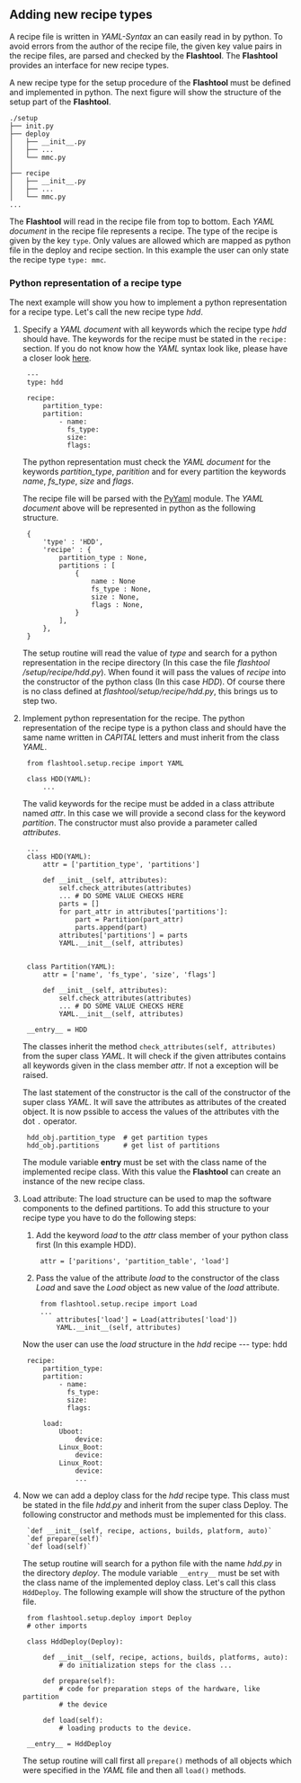 ## Adding new recipe types

A recipe file is written in *YAML-Syntax* an can easily read in by python. To
avoid errors from the author of the recipe file, the given key value pairs in
the recipe files, are parsed and checked by the **Flashtool**. The **Flashtool**
provides an interface for new recipe types.

A new recipe type for the setup procedure of the **Flashtool** must be defined
and implemented in python. The next figure will show the structure of the 
setup part of the **Flashtool**.

```
./setup
├── init.py 
├── deploy
│   ├── __init__.py
│   ├── ...
│   └── mmc.py
│ 
├── recipe
│   ├── __init__.py
│   ├── ...
│   └── mmc.py
...
```

The **Flashtool** will read in the recipe file from top to bottom. Each *YAML 
document* in the recipe file represents a recipe. The type of the recipe 
is given by the key `type`. Only values are allowed which are mapped as python 
file in the deploy and recipe section. In this example the user can only state 
the recipe type `type: mmc`.


### Python representation of a recipe type

The next example will show you how to implement a python representation for a 
recipe type. Let's call the new recipe type *hdd*. 

1. Specify a *YAML document* with all keywords which the recipe type *hdd* should
    have. The keywords for the recipe must be stated in the `recipe:` section. 
    If you do not know how the *YAML* syntax look like, please have a closer look 
    [here](http://www.yaml.org/spec/1.2/spec.html#id2759963).


        ---
        type: hdd
        
        recipe:
            partition_type:
            partition:
                - name: 
                  fs_type:
                  size:
                  flags:

    The python representation must check the *YAML document* for the keywords 
    *partition_type*, *paritition* and for every partition the keywords 
    *name*, *fs_type*, *size* and *flags*.
    
    The recipe file will be parsed with the [PyYaml](http://pyyaml.org/) module.
    The *YAML document* above will be represented in python as the following
    structure.

        {
            'type' : 'HDD',
            'recipe' : {
                partition_type : None,
                partitions : [
                    {
                        name : None
                        fs_type : None,
                        size : None,
                        flags : None,
                    }
                ],
            },
        }

    The setup routine will read the value of *type* and search for a python
    representation in the recipe directory (In this case the file *flashtool
    /setup/recipe/hdd.py*). When found it will pass the values of *recipe* into
    the constructor of the python class (In this case *HDD*). Of course there is
    no class defined at *flashtool/setup/recipe/hdd.py*, this brings us to step
    two.


2. Implement python representation for the recipe. The python representation of 
    the recipe type is a python class and should have the same name written in 
    *CAPITAL* letters and must inherit from the class *YAML*.

        from flashtool.setup.recipe import YAML
        
        class HDD(YAML):
            ...

    The valid keywords for the recipe must be added in a class attribute named
    *attr*. In this case we will provide a second class for the keyword
    *partition*. The constructor must also provide a parameter called
    *attributes*.

        ...
        class HDD(YAML):
            attr = ['partition_type', 'partitions']

            def __init__(self, attributes):
                self.check_attributes(attributes)
                ... # DO SOME VALUE CHECKS HERE
                parts = []
                for part_attr in attributes['partitions']:
                    part = Partition(part_attr)
                    parts.append(part)
                attributes['partitions'] = parts
                YAML.__init__(self, attributes)


        class Partition(YAML):
            attr = ['name', 'fs_type', 'size', 'flags']
            
            def __init__(self, attributes):
                self.check_attributes(attributes)
                ... # DO SOME VALUE CHECKS HERE
                YAML.__init__(self, attributes)

        __entry__ = HDD

    The classes inherit the method `check_attributes(self, attributes)` from the
    super class *YAML*. It will check if the given attributes contains all
    keywords given in the class member *attr*. If not a exception will be
    raised.

    The last statement of the constructor is the call of the constructor of the
    super class *YAML*. It will save the attributes as attributes of the created
    object. It is now pssible to access the values of the attributes vith the
    dot `.` operator.

        hdd_obj.partition_type  # get partition types
        hdd_obj.partitions      # get list of partitions

    The module variable __entry__ must be set with the class name of the
    implemented recipe class. With this value the **Flashtool** can create an
    instance of the new recipe class. 


3. Load attribute:
    The load structure can be used to map the software components to the defined
    partitions. To add this structure to your recipe type you have to do the
    following steps:
    1. Add the keyword *load* to the *attr* class member of your python class
        first (In this example HDD).

            attr = ['paritions', 'partition_table', 'load']

    2. Pass the value of the attribute *load* to the constructor of the class
       *Load* and save the *Load* object as new value of the *load* attribute.

            from flashtool.setup.recipe import Load
            ...
                attributes['load'] = Load(attributes['load'])
                YAML.__init__(self, attributes)

    Now the user can use the *load* structure in the *hdd* recipe 
        ---
        type: hdd
        
        recipe:
            partition_type:
            partition:
                - name: 
                  fs_type:
                  size:
                  flags:

            load: 
                Uboot:
                    device: 
                Linux_Boot:
                    device: 
                Linux_Root:
                    device: 
                    ...
    

4. Now we can add a deploy class for the *hdd* recipe type. This class must be
    stated in the file *hdd.py* and inherit from the super class Deploy. The 
    following constructor and methods must be implemented for this class.

        `def __init__(self, recipe, actions, builds, platform, auto)`
        `def prepare(self)`
        `def load(self)`

    The setup routine will search for a python file with the name *hdd.py* in
    the directory *deploy*. The module variable `__entry__` must be set with the 
    class name of the implemented deploy class. Let's call this class
    `HddDeploy`. The following example will show the structure of the python
    file.

        from flashtool.setup.deploy import Deploy
        # other imports

        class HddDeploy(Deploy):

            def __init__(self, recipe, actions, builds, platforms, auto):
                # do initialization steps for the class ...

            def prepare(self):
                # code for preparation steps of the hardware, like partition
                # the device

            def load(self):
                # loading products to the device.

        __entry__ = HddDeploy


    The setup routine will call first all `prepare()` methods of all objects
    which were specified in the *YAML* file and then all `load()` methods.

